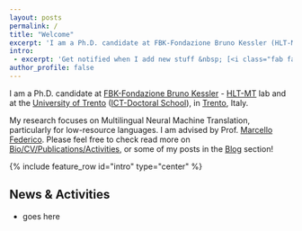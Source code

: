 ```yaml
---
layout: posts
permalink: /
title: "Welcome"
excerpt: 'I am a Ph.D. candidate at FBK-Fondazione Bruno Kessler (HLT-MT research group) and at the University of Trento (ICT-Doctoral School), Trento, Italy, working on the topic: Deep Learning for human-in-the-loop advanced Machine Translation.'
intro:
 - excerpt: 'Get notified when I add new stuff &nbsp; [<i class="fab fa-twitter"></i> @surafelml](https://twitter.com/surafelml){: .btn .btn--twitter}'
author_profile: false
--- 
```

I am a Ph.D. candidate at <a href="https://www.fbk.eu/en/">FBK-Fondazione Bruno Kessler</a> - <a href="https://ict.fbk.eu/units/hlt-mt/">HLT-MT</a> lab and at the <a href="https://www.unitn.it/en">University of Trento</a> (<a href="http://ict.unitn.it/">ICT-Doctoral School</a>), in [Trento](https://goo.gl/maps/GS18r4G69J82), Italy.

My research focuses on Multilingual Neural Machine Translation, particularly for low-resource languages. I am advised by Prof. <a href="https://sites.google.com/site/marcellofedericohome/">Marcello Federico</a>. Please feel free to check read more on [Bio/CV/Publications/Activities](https://surafelml.github.io/about/), or some of my posts in the [Blog](https://surafelml.github.io/blog/) section!


{% include feature_row id="intro" type="center" %}

 
 ## News \& Activities
  * goes here
